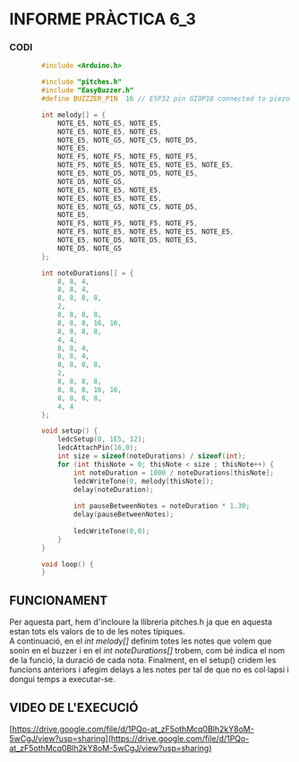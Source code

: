 # **INFORME PRÀCTICA 6_3** #
### **CODI** ###
```c++
        #include <Arduino.h>

        #include "pitches.h"
        #include "EasyBuzzer.h"
        #define BUZZZER_PIN  16 // ESP32 pin GIOP18 connected to piezo buzzer

        int melody[] = {
            NOTE_E5, NOTE_E5, NOTE_E5,
            NOTE_E5, NOTE_E5, NOTE_E5,
            NOTE_E5, NOTE_G5, NOTE_C5, NOTE_D5,
            NOTE_E5,
            NOTE_F5, NOTE_F5, NOTE_F5, NOTE_F5,
            NOTE_F5, NOTE_E5, NOTE_E5, NOTE_E5, NOTE_E5,
            NOTE_E5, NOTE_D5, NOTE_D5, NOTE_E5,
            NOTE_D5, NOTE_G5,
            NOTE_E5, NOTE_E5, NOTE_E5,
            NOTE_E5, NOTE_E5, NOTE_E5,
            NOTE_E5, NOTE_G5, NOTE_C5, NOTE_D5,
            NOTE_E5,
            NOTE_F5, NOTE_F5, NOTE_F5, NOTE_F5,
            NOTE_F5, NOTE_E5, NOTE_E5, NOTE_E5, NOTE_E5,
            NOTE_E5, NOTE_D5, NOTE_D5, NOTE_E5,
            NOTE_D5, NOTE_G5
        };

        int noteDurations[] = {
            8, 8, 4,
            8, 8, 4,
            8, 8, 8, 8,
            2,
            8, 8, 8, 8,
            8, 8, 8, 16, 16,
            8, 8, 8, 8,
            4, 4,
            8, 8, 4,
            8, 8, 4,
            8, 8, 8, 8,
            2,
            8, 8, 8, 8,
            8, 8, 8, 16, 16,
            8, 8, 8, 8,
            4, 4
        };

        void setup() {
            ledcSetup(0, 1E5, 12);
            ledcAttachPin(16,0);
            int size = sizeof(noteDurations) / sizeof(int);
            for (int thisNote = 0; thisNote < size ; thisNote++) {
                int noteDuration = 1000 / noteDurations[thisNote];
                ledcWriteTone(0, melody[thisNote]);
                delay(noteDuration);
                
                int pauseBetweenNotes = noteDuration * 1.30;
                delay(pauseBetweenNotes);
                
                ledcWriteTone(0,0);
            }
        }

        void loop() {
        }
```

## **FUNCIONAMENT** ###
Per aquesta part, hem d'incloure la llibreria pitches.h ja que en aquesta estan tots els valors de to de les notes típiques.  
A continuació, en el *int melody[]* definim totes les notes que volem que sonin en el buzzer i en el *int noteDurations[]* trobem, com bé indica el nom de la funció, la duració de cada nota.
Finalment, en el setup() cridem les funcions anteriors i afegim delays a les notes per tal de que no es col·lapsi i dongui temps a executar-se.  

## **VIDEO DE L'EXECUCIÓ** ##
[https://drive.google.com/file/d/1PQo-at_zF5othMcq0Blh2kY8oM-5wCgJ/view?usp=sharing](https://drive.google.com/file/d/1PQo-at_zF5othMcq0Blh2kY8oM-5wCgJ/view?usp=sharing)